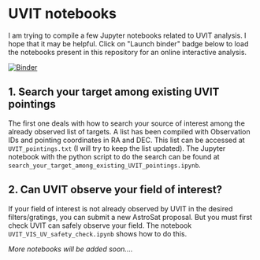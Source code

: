 # UVIT notebooks

I am trying to compile a few Jupyter notebooks related to UVIT analysis. I hope that it may be helpful. Click on "Launch binder" badge below to load the notebooks present in this repository for an online interactive analysis.

 [![Binder](https://mybinder.org/badge_logo.svg)](https://mybinder.org/v2/gh/prajwel/UVIT_notebooks/HEAD)


## 1. Search your target among existing UVIT pointings 
The first one deals with how to search your source of interest among the already observed list of targets. A list has been compiled with Observation IDs and pointing coordinates in RA and DEC. This list can be accessed at `UVIT_pointings.txt` (I will try to keep the list updated). The Jupyter notebook with the python script to do the search can be found at `search_your_target_among_existing_UVIT_pointings.ipynb`.

## 2. Can UVIT observe your field of interest?
If your field of interest is not already observed by UVIT in the desired filters/gratings, you can submit a new AstroSat proposal. But you must first check UVIT can safely observe your field. The notebook `UVIT_VIS_UV_safety_check.ipynb` shows how to do this. 

*More notebooks will be added soon....*
